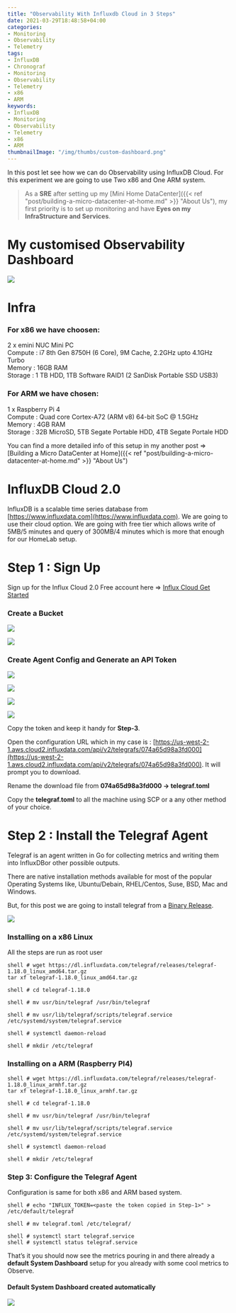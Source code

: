 ```yaml
---
title: "Observability With Influxdb Cloud in 3 Steps"
date: 2021-03-29T18:48:58+04:00
categories:
- Monitoring
- Observability
- Telemetry
tags:
- InfluxDB
- Chronograf
- Monitoring
- Observability
- Telemetry
- x86
- ARM
keywords:
- InfluxDB
- Monitoring
- Observability
- Telemetry
- x86
- ARM
thumbnailImage: "/img/thumbs/custom-dashboard.png"
---
```


In this post let see how we can do Observability using InfluxDB Cloud. For this experiment we are going to use Two x86 and One ARM system.
<!--more-->

> As a **SRE** after setting up my [Mini Home DataCenter]({{< ref "post/building-a-micro-datacenter-at-home.md" >}} "About Us"), my first priority is to set up monitoring and have **Eyes on my InfraStructure and Services**.

# My customised Observability Dashboard

![](/img/custom-dashboard.png)

# Infra

### **For x86 we have choosen:**  
2 x emini NUC Mini PC  
Compute : i7 8th Gen 8750H (6 Core), 9M Cache, 2.2GHz upto 4.1GHz Turbo  
Memory : 16GB RAM  
Storage : 1 TB HDD, 1TB Software RAID1 (2 SanDisk Portable SSD USB3)  

### **For ARM we have chosen:**  
1 x Raspberry Pi 4  
Compute : Quad core Cortex-A72 (ARM v8) 64-bit SoC @ 1.5GHz  
Memory : 4GB RAM  
Storage : 32B MicroSD, 5TB Segate Portable HDD, 4TB Segate Portale HDD  

You can find a more detailed info of this setup in my another post => [Building a Micro DataCenter at Home]({{< ref "post/building-a-micro-datacenter-at-home.md" >}} "About Us")

# InfluxDB Cloud 2.0

InfluxDB is a scalable time series database from [https://www.influxdata.com](https://www.influxdata.com). We are going to use their cloud option. We are going with free tier which allows write of 5MB/5 minutes and query of 300MB/4 minutes which is more that enough for our HomeLab setup.

# Step 1 : Sign Up

Sign up for the Influx Cloud 2.0 Free account here => [Influx Cloud Get Started](https://cloud2.influxdata.com/signup)

### **Create a Bucket**

![](/img/create-bucket-01.png)

![](/img/create-bucket-02.png)

### **Create Agent Config and Generate an API Token**

![](/img/load-data-01.png)

![](/img/load-data-02.png)

![](/img/load-data-03.png)

![](/img/load-data-04.png)

Copy the token and keep it handy for **Step-3**.

Open the configuration URL which in my case is : [https://us-west-2-1.aws.cloud2.influxdata.com/api/v2/telegrafs/074a65d98a3fd000](https://us-west-2-1.aws.cloud2.influxdata.com/api/v2/telegrafs/074a65d98a3fd000). It will prompt you to download.

Rename the download file from **074a65d98a3fd000 → telegraf.toml**

Copy the **telegraf.toml** to all the machine using SCP or a any other method of your choice.

# Step 2 : Install the Telegraf Agent

Telegraf is an agent written in Go for collecting metrics and writing them into InfluxDBor other possible outputs.

There are native installation methods available for most of the popular Operating Systems like, Ubuntu/Debain, RHEL/Centos, Suse, BSD, Mac and Windows.

But, for this post we are going to install telegraf from a [Binary Release](https://portal.influxdata.com/downloads/).

![](/img/install-telegraf.png)

### **Installing on a x86 Linux**

All the steps are run as root user

```shell
shell # wget https://dl.influxdata.com/telegraf/releases/telegraf-1.18.0_linux_amd64.tar.gz
tar xf telegraf-1.18.0_linux_amd64.tar.gz

shell # cd telegraf-1.18.0

shell # mv usr/bin/telegraf /usr/bin/telegraf

shell # mv usr/lib/telegraf/scripts/telegraf.service /etc/systemd/system/telegraf.service

shell # systemctl daemon-reload

shell # mkdir /etc/telegraf
```

### **Installing on a ARM (Raspberry PI4)**

```shell
shell # wget https://dl.influxdata.com/telegraf/releases/telegraf-1.18.0_linux_armhf.tar.gz
tar xf telegraf-1.18.0_linux_armhf.tar.gz

shell # cd telegraf-1.18.0

shell # mv usr/bin/telegraf /usr/bin/telegraf

shell # mv usr/lib/telegraf/scripts/telegraf.service /etc/systemd/system/telegraf.service

shell # systemctl daemon-reload

shell # mkdir /etc/telegraf
```

### **Step 3: Configure the Telegraf Agent**

Configuration is same for both x86 and ARM based system.

```shell
shell # echo "INFLUX_TOKEN=<paste the token copied in Step-1>" > /etc/default/telegraf

shell # mv telegraf.toml /etc/telegraf/

shell # systemctl start telegraf.service
shell # systemctl status telegraf.service
```

That’s it you should now see the metrics pouring in and there already a **default System Dashboard** setup for you already with some cool metrics to Observe.

#### **Default System Dashboard created automatically**

![](/img/default-dashboard.png)
